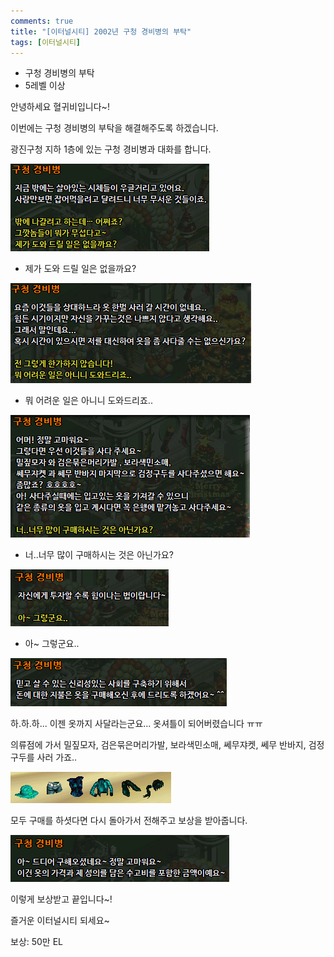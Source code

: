 ```yaml
---
comments: true
title: "[이터널시티] 2002년 구청 경비병의 부탁"
tags: [이터널시티]
---
```


- 구청 경비병의 부탁
 - 5레벨 이상

안녕하세요 혈귀비입니다~!

이번에는 구청 경비병의 부탁을 해결해주도록 하겠습니다.

광진구청 지하 1층에 있는 구청 경비병과 대화를 합니다.

![eternalcity](/assets/image/eternalcity/2002031.PNG)

- 제가 도와 드릴 일은 없을까요?

![eternalcity](/assets/image/eternalcity/2002032.PNG)

- 뭐 어려운 일은 아니니 도와드리죠..

![eternalcity](/assets/image/eternalcity/2002033.PNG)

- 너..너무 많이 구매하시는 것은 아닌가요?

![eternalcity](/assets/image/eternalcity/2002034.PNG)

- 아~ 그렇군요..

![eternalcity](/assets/image/eternalcity/2002035.PNG)

하.하.하... 이젠 옷까지 사달라는군요... 옷셔틀이 되어버렸습니다 ㅠㅠ

의류점에 가서 밀짚모자, 검은묶은머리가발, 보라색민소매, 쎄무쟈켓, 쎄무 반바지, 검정구두를 사러 가죠..

![eternalcity](/assets/image/eternalcity/2002036.PNG)

모두 구매를 하셧다면 다시 돌아가서 전해주고 보상을 받아줍니다.

![eternalcity](/assets/image/eternalcity/2002037.PNG)

이렇게 보상받고 끝입니다~!

즐거운 이터널시티 되세요~

보상: 50만 EL